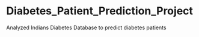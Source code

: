 # Diabetes_Patient_Prediction_Project
Analyzed Indians Diabetes Database to predict diabetes patients
